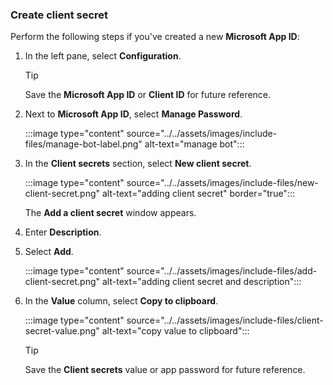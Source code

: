 ### Create client secret

Perform the following steps if you've created a new **Microsoft App ID**:

1. In the left pane, select **Configuration**. 

    > [!TIP]
    > Save the **Microsoft App ID** or **Client ID** for future reference.

1. Next to **Microsoft App ID**, select **Manage Password**.

    :::image type="content" source="../../assets/images/include-files/manage-bot-label.png" alt-text="manage bot":::

1. In the **Client secrets** section, select **New client secret**. 

    :::image type="content" source="../../assets/images/include-files/new-client-secret.png" alt-text="adding client secret" border="true":::

    The **Add a client secret** window appears.

1. Enter **Description**.

1. Select **Add**.

    :::image type="content" source="../../assets/images/include-files/add-client-secret.png" alt-text="adding client secret and description"::: 

1. In the **Value** column, select **Copy to clipboard**.

    :::image type="content" source="../../assets/images/include-files/client-secret-value.png" alt-text="copy value to clipboard":::

    > [!TIP]
    > Save the **Client secrets** value or app password for future reference.
    